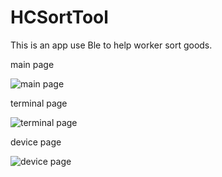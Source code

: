 # HCSortTool

This is an app use Ble to help worker sort goods.

main page

![main page](http://bmob-cdn-19548.b0.upaiyun.com/2018/05/30/578e6b11404595f280bbd0eacda14cc1.PNG)

terminal page

![terminal page](http://bmob-cdn-19548.b0.upaiyun.com/2018/05/30/3b5648ea407512f380a4fe2b1b245959.PNG)

device page

![device page](http://bmob-cdn-19548.b0.upaiyun.com/2018/05/30/1c74514a4042980980428ddeb512be89.PNG)


